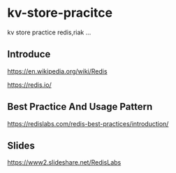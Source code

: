 # kv-store-pracitce
kv store practice redis,riak ...



## Introduce


https://en.wikipedia.org/wiki/Redis

https://redis.io/



## Best Practice And Usage Pattern

https://redislabs.com/redis-best-practices/introduction/



## Slides

https://www2.slideshare.net/RedisLabs

